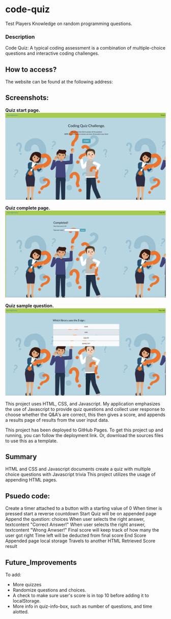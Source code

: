 # code-quiz
Test Players Knowledge on random programming questions.

### Description
Code Quiz: A typical coding assessment is a combination of multiple-choice questions and interactive coding challenges.


## How to access?
The website can be found at the following address: 


## Screenshots:

**Quiz start page.**
!["Start Page"](/assets/mainPage.jpg?raw=true "Start page.")


**Quiz complete page.**
!["Start Page"](/assets/completePage.jpg?raw=true "Quiz completed page.")


**Quiz sample question.**
!["Start Page"](/assets/sampleQuestion.jpg?raw=true "Quiz completed page.")


This project uses HTML, CSS, and Javascript. My application emphasizes the use of Javascript to provide quiz questions and collect user response to choose whether the Q&A's are correct, this then gives a score, and appends a results page of results from the user input data.


This project has been deployed to GitHub Pages. To get this project up and running, you can follow the deployment link. Or, download the sources files to use this as a template.


## Summary
HTML and CSS and Javascript documents create a quiz with multiple choice questions with Javascript trivia
This project utilizes the usage of appending HTML pages.


## Psuedo code:
Create a timer attached to a button with a starting value of 0
When timer is pressed start a reverse countdown
Start Quiz will be on appended page
Append the question: choices
When user selects the right answer, textcontent "Correct Answer!"
When user selects the right answer, textcontent "Wrong Anwser!"
Final score will keep track of how many the user got right
Time left will be deducted from final score
End Score Appended page
local storage
Travels to another HTML
Retrieved Score result

## Future_Improvements
To add:
- More quizzes
- Randomize questions and choices.
- A check to make sure user's score is in top 10 before adding it to localStorage.
- More info in quiz-info-box, such as number of questions, and time alotted.
